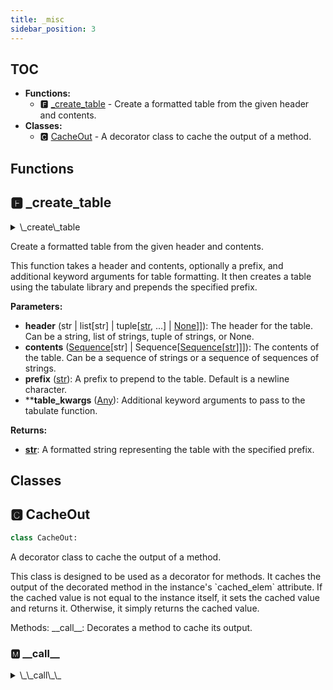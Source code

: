 ```yaml
---
title: _misc
sidebar_position: 3
---
```


## TOC

- **Functions:**
  - 🅵 [\_create\_table](#🅵-_create_table) - Create a formatted table from the given header and contents.
- **Classes:**
  - 🅲 [CacheOut](#🅲-cacheout) - A decorator class to cache the output of a method.

## Functions

## 🅵 \_create\_table

<details>

<summary>\_create\_table</summary>
```python
def _create_table(
    header: str | list[str] | tuple[str, ...] | None,
    contents: Sequence[str] | Sequence[Sequence[str]],
    prefix: str = "\n",
    **table_kwargs: Any
) -> str:
    if len(contents) > 0 and isinstance(contents[0], str):
        contents = [(i,) for i in contents]
    if header is None:
        header = ()
    if not isinstance(header, (list, tuple)):
        header = [header]
    table = tabulate(
        contents, headers=header, tablefmt="fancy_grid", **table_kwargs
    )
    return prefix + table
```

</details>


Create a formatted table from the given header and contents.

This function takes a header and contents, optionally a prefix, and additional
keyword arguments for table formatting. It then creates a table using the
tabulate library and prepends the specified prefix.

**Parameters:**

- **header** (str | list[str] | tuple[[str](https://docs.python.org/3/library/stdtypes.html#text-sequence-type-str), ...] | [None](https://docs.python.org/3/library/constants.html#None)]]): The header for the table.
Can be a string, list of strings, tuple of strings, or None.
- **contents** ([Sequence](https://docs.python.org/3/library/typing.html#typing.Sequence)[str] | Sequence[[Sequence](https://docs.python.org/3/library/typing.html#typing.Sequence)[[str](https://docs.python.org/3/library/stdtypes.html#text-sequence-type-str)]]]): The contents of the table.
Can be a sequence of strings or a sequence of sequences of strings.
- **prefix** ([str](https://docs.python.org/3/library/stdtypes.html#text-sequence-type-str)): A prefix to prepend to the table. Default is a newline character.
- ****table_kwargs** ([Any](https://docs.python.org/3/library/typing.html#typing.Any)): Additional keyword arguments to pass to the tabulate function.

**Returns:**

- **[str](https://docs.python.org/3/library/stdtypes.html#text-sequence-type-str)**: A formatted string representing the table with the specified prefix.

## Classes

## 🅲 CacheOut

```python
class CacheOut:
```

A decorator class to cache the output of a method.

This class is designed to be used as a decorator for methods. It caches the
output of the decorated method in the instance's \`cached\_elem\` attribute.
If the cached value is not equal to the instance itself, it sets the cached
value and returns it. Otherwise, it simply returns the cached value.

Methods:
    \_\_call\_\_: Decorates a method to cache its output.


### 🅼 \_\_call\_\_

<details>

<summary>\_\_call\_\_</summary>
```python
def __call__(self, func: Callable[..., Any]):

    @functools.wraps(func)
    def _cache(self) -> Any:
        if not hasattr(self, "cached_elem"):
            cached_elem = func(self)
            if cached_elem != self:
                self.cached_elem = cached_elem
            return cached_elem
        return self.cached_elem

    return _cache
```

</details>


Decorates a method to cache its output.

**Parameters:**

- **func** ([Callable](https://docs.python.org/3/library/typing.html#typing.Callable)[..., [Any](https://docs.python.org/3/library/typing.html#typing.Any)]): The method to be decorated.

**Returns:**

- **[Callable](https://docs.python.org/3/library/typing.html#typing.Callable)[..., [Any](https://docs.python.org/3/library/typing.html#typing.Any)]**: The decorated method.
